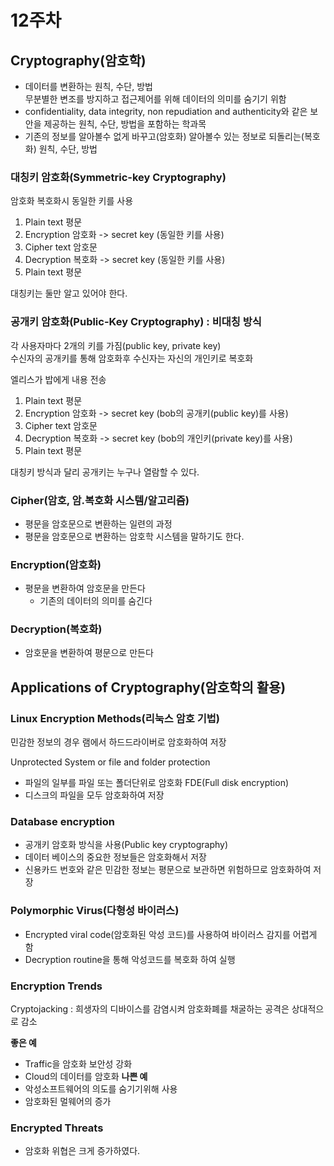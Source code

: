 # 12주차 

## Cryptography(암호학)
- 데이터를 변환하는 원칙, 수단, 방법  
무분별한 변조를 방지하고 접근제어를 위해 데이터의 의미를 숨기기 위함
- confidentiality, data integrity, non repudiation and authenticity와 같은 보안을 제공하는 원칙, 수단, 방법을 포함하는 학과목
- 기존의 정보를 알아볼수 없게 바꾸고(암호화) 알아볼수 있는 정보로 되돌리는(복호화) 원칙, 수단, 방법

### 대칭키 암호화(Symmetric-key Cryptography)
암호화 복호화시 동일한 키를 사용
1. Plain text   평문
2. Encryption   암호화 -> secret key (동일한 키를 사용)
3. Cipher text  암호문
4. Decryption   복호화 -> secret key (동일한 키를 사용)
5. Plain text   평문

대칭키는 둘만 알고 있어야 한다.

### 공개키 암호화(Public-Key Cryptography) : 비대칭 방식
각 사용자마다 2개의 키를 가짐(public key, private key)  
수신자의 공개키를 통해 암호화후 수신자는 자신의 개인키로 복호화

엘리스가 밥에게 내용 전송
1. Plain text   평문
2. Encryption   암호화 -> secret key (bob의 공개키(public key)를 사용)
3. Cipher text  암호문
4. Decryption   복호화 -> secret key (bob의 개인키(private key)를 사용)
5. Plain text   평문

대칭키 방식과 달리 공개키는 누구나 열람할 수 있다.

### Cipher(암호, 암.복호화 시스템/알고리즘)
- 평문을 암호문으로 변환하는 일련의 과정
- 평문을 암호문으로 변환하는 암호학 시스템을 말하기도 한다.

### Encryption(암호화)
- 평문을 변환하여 암호문을 만든다
  - 기존의 데이터의 의미를 숨긴다

### Decryption(복호화)
- 암호문을 변환하여 평문으로 만든다

## Applications of Cryptography(암호학의 활용)
### Linux Encryption Methods(리눅스 암호 기법)
민감한 정보의 경우 램에서 하드드라이버로 암호화하여 저장

Unprotected System or file and folder protection
- 파일의 일부를 파일 또는 폴더단위로 암호화
FDE(Full disk encryption)
- 디스크의 파일을 모두 암호화하여 저장

### Database encryption
- 공개키 암호화 방식을 사용(Public key cryptography)
- 데이터 베이스의 중요한 정보들은 암호화해서 저장
- 신용카드 번호와 같은 민감한 정보는 평문으로 보관하면 위험하므로 암호화하여 저장

### Polymorphic Virus(다형성 바이러스)
- Encrypted viral code(암호화된 악성 코드)를 사용하여 바이러스 감지를 어렵게 함
- Decryption routine을 통해 악성코드를 복호화 하여 실행

### Encryption Trends
Cryptojacking : 희생자의 디바이스를 감염시켜 암호화폐를 채굴하는 공격은 상대적으로 감소

**좋은 예**
- Traffic을 암호화 보안성 강화
- Cloud의 데이터를 암호화
**나쁜 예**
- 악성소프트웨어의 의도를 숨기기위해 사용
- 암호화된 멀웨어의 증가

### Encrypted Threats
- 암호화 위협은 크게 증가하였다. 